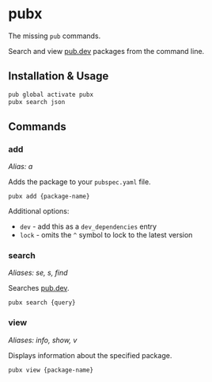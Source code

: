 # pubx

The missing `pub` commands.

Search and view [pub.dev](https://pub.dev) packages from the command line.

## Installation & Usage

```sh
pub global activate pubx
pubx search json
```

## Commands

### add

*Alias: a*

Adds the package to your `pubspec.yaml` file.

`pubx add {package-name}`

Additional options:

* `dev` - add this as a `dev_dependencies` entry
* `lock` - omits the `^` symbol to lock to the latest version

### search

*Aliases: se, s, find*

Searches [pub.dev](https://pub.dev).

`pubx search {query}`

### view

*Aliases: info, show, v*

Displays information about the specified package.

`pubx view {package-name}`
